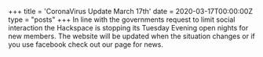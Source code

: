 +++
title = 'CoronaVirus Update March 17th'
date = 2020-03-17T00:00:00Z
type = "posts"
+++
In line with the governments request to limit social interaction the Hackspace is stopping its Tuesday Evening open 
nights for new members. The website will be updated when the situation changes or if you use facebook check out our 
page for news. 
